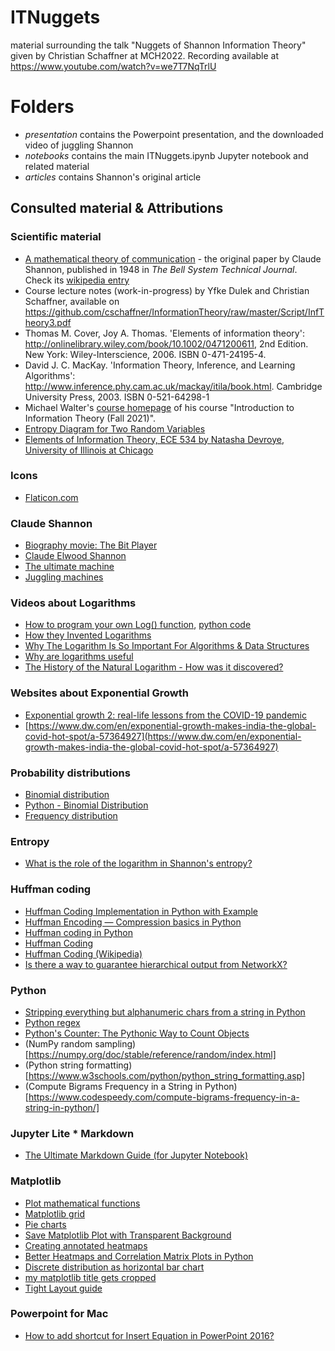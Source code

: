 # ITNuggets
material surrounding the talk "Nuggets of Shannon Information Theory" given by Christian Schaffner at MCH2022. Recording available at https://www.youtube.com/watch?v=we7T7NqTrlU

# Folders
+ *presentation* contains the Powerpoint presentation, and the downloaded video of juggling Shannon
+ *notebooks* contains the main ITNuggets.ipynb Jupyter notebook and related material
+ *articles* contains Shannon's original article


## Consulted material & Attributions

### Scientific material
+ [A mathematical theory of communication](https://github.com/cschaffner/ITNuggets/raw/main/articles/Shannon48MathematicalTheoryOfCommunication.pdf) - the original paper by Claude Shannon, published in 1948 in *The Bell System Technical Journal*. Check its [wikipedia entry](https://en.wikipedia.org/wiki/A_Mathematical_Theory_of_Communication)
+ Course lecture notes (work-in-progress) by Yfke Dulek and Christian Schaffner, available on https://github.com/cschaffner/InformationTheory/raw/master/Script/InfTheory3.pdf
+ Thomas M. Cover, Joy A. Thomas. 'Elements of information theory': http://onlinelibrary.wiley.com/book/10.1002/0471200611, 2nd Edition. New York: Wiley-Interscience, 2006. ISBN 0-471-24195-4.
+ David J. C. MacKay. 'Information Theory, Inference, and Learning Algorithms': http://www.inference.phy.cam.ac.uk/mackay/itila/book.html. Cambridge University Press, 2003. ISBN 0-521-64298-1
+ Michael Walter's [course homepage](https://qi.ruhr-uni-bochum.de/iit21/) of his course "Introduction to Information Theory (Fall 2021)".
+ [Entropy Diagram for Two Random Variables](https://content.datanose.nl/interactive-graphs/entropy-diagrams.htm)
+ [Elements of Information Theory, ECE 534 by Natasha Devroye, University of Illinois at Chicago](https://engineering.webhost.uic.edu/ECE/CoursePlansFall2020/ECE534-Devroye-Fall2020.pdf)

### Icons
+ [Flaticon.com](https://www.flaticon.com/)


### Claude Shannon
+ [Biography movie: The Bit Player](https://thebitplayer.com/)
+ [Claude Elwood Shannon](https://en.wikipedia.org/wiki/Claude_Shannon)
+ [The ultimate machine](https://www.youtube.com/watch?v=cZ34RDn34Ws)
+ [Juggling machines](https://www.youtube.com/watch?v=tXU3EPg2cgA)

### Videos about Logarithms
+ [How to program your own Log() function](https://www.youtube.com/watch?v=PLx5VJGGwfw), [python code](https://github.com/Gonkee/Gonkees-Shaders/blob/master/math%20functions%20(python)/gonkee_log.py)
+ [How they Invented Logarithms](https://www.youtube.com/watch?v=FB3_BeukBBk)
+ [Why The Logarithm Is So Important For Algorithms & Data Structures](https://www.youtube.com/watch?v=ho1eFp1nDEo)
+ [Why are logarithms useful](https://www.youtube.com/watch?v=58aKxyjBjd0)
+ [The History of the Natural Logarithm - How was it discovered?](https://www.youtube.com/watch?v=habHK6wLkic)

### Websites about Exponential Growth
+ [Exponential growth 2: real-life lessons from the COVID-19 pandemic](https://www.scienceinschool.org/article/2021/exponential-growth-2-real-life-lessons-from-the-covid-19-pandemic/)
+ [https://www.dw.com/en/exponential-growth-makes-india-the-global-covid-hot-spot/a-57364927](https://www.dw.com/en/exponential-growth-makes-india-the-global-covid-hot-spot/a-57364927)

### Probability distributions
+ [Binomial distribution](https://en.wikipedia.org/wiki/Binomial_distribution)
+ [Python - Binomial Distribution](https://www.geeksforgeeks.org/python-binomial-distribution/)
+ [Frequency distribution](https://en.wikipedia.org/wiki/Frequency_(statistics))

### Entropy
+ [What is the role of the logarithm in Shannon's entropy?](https://stats.stackexchange.com/questions/87182/what-is-the-role-of-the-logarithm-in-shannons-entropy)

### Huffman coding
+ [Huffman Coding Implementation in Python with Example](https://favtutor.com/blogs/huffman-coding)
+ [Huffman Encoding — Compression basics in Python](https://medium.com/iecse-hashtag/huffman-coding-compression-basics-in-python-6653cdb4c476)
+ [Huffman coding in Python](https://www.techrepublic.com/article/huffman-coding-in-python/)
+ [Huffman Coding](https://www.programiz.com/dsa/huffman-coding)
+ [Huffman Coding (Wikipedia)](https://en.wikipedia.org/wiki/Huffman_coding)
+ [Is there a way to guarantee hierarchical output from NetworkX?](https://stackoverflow.com/questions/11479624/is-there-a-way-to-guarantee-hierarchical-output-from-networkx/11484144#11484144)


### Python
+ [Stripping everything but alphanumeric chars from a string in Python](https://stackoverflow.com/questions/1276764/stripping-everything-but-alphanumeric-chars-from-a-string-in-python)
+ [Python regex](https://www.w3schools.com/python/python_regex.asp)
+ [Python's Counter: The Pythonic Way to Count Objects](https://realpython.com/python-counter/)
+ (NumPy random sampling)[https://numpy.org/doc/stable/reference/random/index.html]
+ (Python string formatting)[https://www.w3schools.com/python/python_string_formatting.asp]
+ (Compute Bigrams Frequency in a String in Python)[https://www.codespeedy.com/compute-bigrams-frequency-in-a-string-in-python/]

### Jupyter Lite * Markdown
+ [The Ultimate Markdown Guide (for Jupyter Notebook)](https://medium.com/analytics-vidhya/the-ultimate-markdown-guide-for-jupyter-notebook-d5e5abf728fd)

### Matplotlib
+ [Plot mathematical functions](https://www.askpython.com/python/examples/plot-mathematical-functions)
+ [Matplotlib grid](https://www.statology.org/matplotlib-show-grid/)
+ [Pie charts](https://www.w3schools.com/python/matplotlib_pie_charts.asp)
+ [Save Matplotlib Plot with Transparent Background](https://datascienceparichay.com/article/save-matplotlib-plot-with-transparent-background/)
+ [Creating annotated heatmaps](https://matplotlib.org/stable/gallery/images_contours_and_fields/image_annotated_heatmap.html)
+ [Better Heatmaps and Correlation Matrix Plots in Python](https://towardsdatascience.com/better-heatmaps-and-correlation-matrix-plots-in-python-41445d0f2bec)
+ [Discrete distribution as horizontal bar chart](https://matplotlib.org/stable/gallery/lines_bars_and_markers/horizontal_barchart_distribution.html)
+ [my matplotlib title gets cropped](https://stackoverflow.com/questions/8802918/my-matplotlib-title-gets-cropped)
+ [Tight Layout guide](https://matplotlib.org/stable/tutorials/intermediate/tight_layout_guide.html)

### Powerpoint for Mac
+ [How to add shortcut for Insert Equation in PowerPoint 2016?](https://apple.stackexchange.com/questions/225042/how-to-add-shortcut-for-insert-equation-in-powerpoint-2016)
